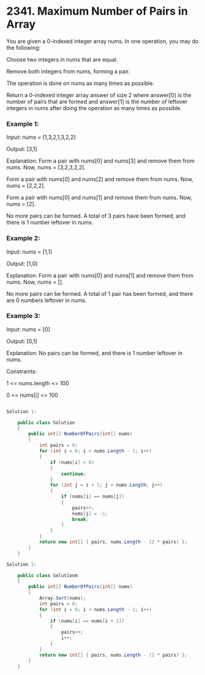 # 2341. Maximum Number of Pairs in Array
You are given a 0-indexed integer array nums. In one operation, you may do the following:

Choose two integers in nums that are equal.

Remove both integers from nums, forming a pair.

The operation is done on nums as many times as possible.

Return a 0-indexed integer array answer of size 2 where answer[0] is the number of pairs that are formed and answer[1] is the number of leftover integers in nums after doing the operation as many times as possible.

 

### Example 1:

Input: nums = [1,3,2,1,3,2,2]

Output: [3,1]

Explanation:
Form a pair with nums[0] and nums[3] and remove them from nums. Now, nums = [3,2,3,2,2].

Form a pair with nums[0] and nums[2] and remove them from nums. Now, nums = [2,2,2].

Form a pair with nums[0] and nums[1] and remove them from nums. Now, nums = [2].

No more pairs can be formed. A total of 3 pairs have been formed, and there is 1 number leftover in nums.
### Example 2:

Input: nums = [1,1]

Output: [1,0]

Explanation: Form a pair with nums[0] and nums[1] and remove them from nums. Now, nums = [].

No more pairs can be formed. A total of 1 pair has been formed, and there are 0 numbers leftover in nums.
### Example 3:

Input: nums = [0]

Output: [0,1]

Explanation: No pairs can be formed, and there is 1 number leftover in nums.
 

Constraints:

1 <= nums.length <= 100

0 <= nums[i] <= 100

```csharp

Solution 1:

    public class Solution
    {
        public int[] NumberOfPairs(int[] nums)
        {
            int pairs = 0;
            for (int i = 0; i < nums.Length - 1; i++)
            {
                if (nums[i] < 0)
                {
                    continue;
                }
                for (int j = i + 1; j < nums.Length; j++)
                {
                    if (nums[i] == nums[j])
                    {
                        pairs++;
                        nums[j] = -1;
                        break;
                    }
                }
            }
            return new int[] { pairs, nums.Length - (2 * pairs) };
        }
    }

Solution 2:

    public class Solutionm
    {
        public int[] NumberOfPairs(int[] nums)
        {
            Array.Sort(nums);
            int pairs = 0;
            for (int i = 0; i < nums.Length - 1; i++)
            {
                if (nums[i] == nums[i + 1])
                {
                    pairs++;
                    i++;
                }
            }
            return new int[] { pairs, nums.Length - (2 * pairs) };
        }
    }

```


